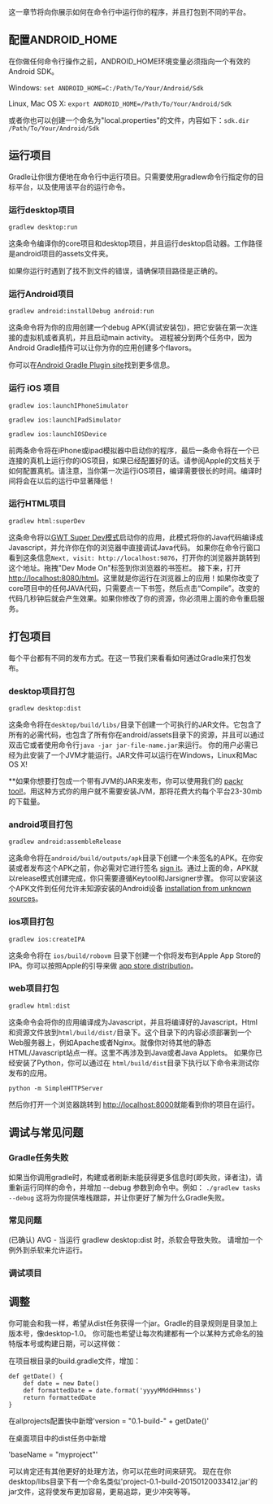 这一章节将向你展示如何在命令行中运行你的程序，并且打包到不同的平台。

## 配置ANDROID_HOME
在你做任何命令行操作之前，ANDROID_HOME环境变量必须指向一个有效的Android SDK。

Windows: `set ANDROID_HOME=C:/Path/To/Your/Android/Sdk`

Linux, Mac OS X: `export ANDROID_HOME=/Path/To/Your/Android/Sdk`

或者你也可以创建一个命名为"local.properties"的文件，内容如下：`sdk.dir /Path/To/Your/Android/Sdk`

## 运行项目
Gradle让你很方便地在命令行中运行项目。只需要使用gradlew命令行指定你的目标平台，以及使用该平台的运行命令。

### 运行desktop项目
`gradlew desktop:run`

这条命令编译你的core项目和desktop项目，并且运行desktop启动器。工作路径是android项目的assets文件夹。

如果你运行时遇到了找不到文件的错误，请确保项目路径是正确的。

### 运行Android项目

`gradlew android:installDebug android:run`

这条命令将为你的应用创建一个debug APK(调试安装包)，把它安装在第一次连接的虚拟机或者真机，并且启动main activity。
进程被分到两个任务中，因为Android Gradle插件可以让你为你的应用创建多个flavors。

你可以在[Android Gradle Plugin site](http://tools.android.com/tech-docs/new-build-system/user-guide)找到更多信息。

### 运行 iOS 项目
`gradlew ios:launchIPhoneSimulator`

`gradlew ios:launchIPadSimulator`

`gradlew ios:launchIOSDevice`

前两条命令将在iPhone或ipad模拟器中启动你的程序，最后一条命令将在一个已连接的真机上运行你的iOS项目，如果已经配置好的话。请参阅Apple的文档关于如何配置真机。请注意，当你第一次运行iOS项目，编译需要很长的时间。编译时间将会在以后的运行中显著降低！

### 运行HTML项目
`gradlew html:superDev`

这条命令将以[GWT Super Dev模式](http://www.badlogicgames.com/wordpress/?p=3073)启动你的应用，此模式将你的Java代码编译成Javascript，并允许你在你的浏览器中直接调试Java代码。
如果你在命令行窗口看到这条信息`Next, visit: http://localhost:9876`，打开你的浏览器并跳转到这个地址。拖拽"Dev Mode On"标签到你浏览器的书签栏。
接下来，打开[http://localhost:8080/html](http://localhost:8080/html)。这里就是你运行在浏览器上的应用！如果你改变了core项目中的任何JAVA代码，只需要点一下书签，然后点击“Compile”。改变的代码几秒钟后就会产生效果。如果你修改了你的资源，你必须用上面的命令重启服务。

## 打包项目
每个平台都有不同的发布方式。在这一节我们来看看如何通过Gradle来打包发布。

### desktop项目打包

`gradlew desktop:dist`

这条命令将在`desktop/build/libs/`目录下创建一个可执行的JAR文件。它包含了所有的必需代码，也包含了所有你在android/assets目录下的资源，并且可以通过双击它或者使用命令行`java -jar jar-file-name.jar`来运行。
你的用户必需已经为此安装了一个JVM才能运行。JAR文件可以运行在Windows，Linux和Mac OS X!

**如果你想要打包成一个带有JVM的JAR来发布，你可以使用我们的 [packr tool!](https://github.com/libgdx/packr)。用这种方式你的用户就不需要安装JVM，那将花费大约每个平台23-30mb的下载量。

### android项目打包
`gradlew android:assembleRelease`

这条命令将在`android/build/outputs/apk`目录下创建一个未签名的APK。在你安装或者发布这个APK之前，你必需对它进行签名 [sign it](http://developer.android.com/tools/publishing/app-signing.html)。通过上面的命，APK就以release模式创建完成，你只需要遵循Keytool和Jarsigner步骤。
你可以安装这个APK文件到任何允许未知源安装的Android设备 [installation from unknown sources](http://developer.android.com/distribute/open.html#unknown-sources)。

### ios项目打包
`gradlew ios:createIPA`

这条命令将在 `ios/build/robovm` 目录下创建一个你将发布到Apple App Store的IPA。你可以按照Apple的引导来做 [app store distribution](https://developer.apple.com/library/ios/documentation/IDEs/Conceptual/AppDistributionGuide/Introduction/Introduction.html)。
### web项目打包

`gradlew html:dist`

这条命令会将你的应用编译成为Javascript，并且将编译好的Javascript，Html和资源文件放到`html/build/dist/`目录下。这个目录下的内容必须部署到一个Web服务器上，例如Apache或者Nginx。就像你对待其他的静态HTML/Javascript站点一样。这里不再涉及到Java或者Java Applets。
如果你已经安装了Python，你可以通过在 `html/build/dist`目录下执行以下命令来测试你发布的应用。

`python -m SimpleHTTPServer`

然后你打开一个浏览器跳转到 [http://localhost:8000](http://localhost:8000)就能看到你的项目在运行。

## 调试与常见问题
### Gradle任务失败

如果当你调用gradle时，构建或者刷新未能获得更多信息时(即失败，译者注)，请重新运行同样的命令，并增加 --debug 参数到命令中。例如：
```./gradlew tasks --debug```
这将为你提供堆栈跟踪，并让你更好了解为什么Gradle失败。

### 常见问题
(已确认) AVG - 当运行 gradlew desktop:dist 时，杀软会导致失败。 请增加一个例外到杀软来允许运行。
### 调试项目

## 调整

你可能会和我一样，希望从dist任务获得一个jar。Gradle的目录规则是目录加上版本号，像desktop-1.0。
你可能也希望让每次构建都有一个以某种方式命名的独特版本号或构建日期，可以这样做：

在项目根目录的build.gradle文件，增加：

    def getDate() {
        def date = new Date()
        def formattedDate = date.format('yyyyMMddHHmmss')
        return formattedDate
    }
    

在allprojects配置快中新增'version = "0.1-build-" + getDate()'

在桌面项目中的dist任务中新增

'baseName = "myproject"'

可以肯定还有其他更好的处理方法，你可以花些时间来研究。
现在在你desktop/libs目录下有一个命名类似'project-0.1-build-20150120033412.jar'的jar文件，这将使发布更加容易，更易追踪，更少冲突等等。